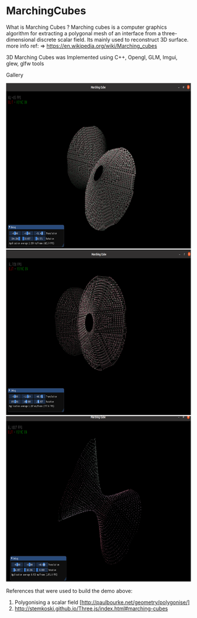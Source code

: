 # MarchingCubes

What is Marching Cubes ?
Marching cubes is a computer graphics algorithm for extracting a polygonal mesh of an interface from a three-dimensional discrete scalar field. 
Its mainly used to reconstruct 3D surface. 
more info ref: => https://en.wikipedia.org/wiki/Marching_cubes  

3D Marching Cubes was  Implemented using C++, Opengl, GLM, Imgui, glew, glfw tools

Gallery 
<p>
  <img src="https://github.com/CY5/MarchingCubes/blob/master/images/Marching_Cubes/Main_view.png" width="800" height="450" title="ISO SURFACE">
  <img src="https://github.com/CY5/MarchingCubes/blob/master/images/Marching_Cubes/Debug_View_Lines.png" width="800" height="450" alt="accessibility text">
  <img src="https://github.com/CY5/MarchingCubes/blob/master/images/Marching_Cubes/Debug_View_Points.png" width="800" height="450" alt="accessibility text">
</p>




References that were used to build the demo above: 

1. Polygonising a scalar field [http://paulbourke.net/geometry/polygonise/]
2. http://stemkoski.github.io/Three.js/index.html#marching-cubes

